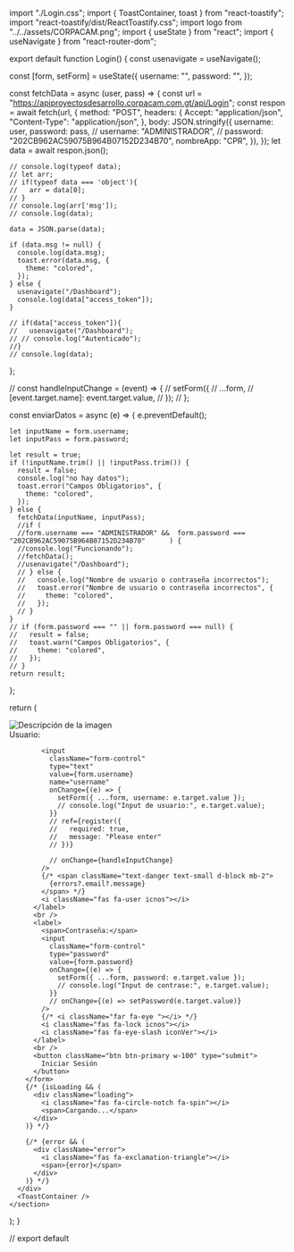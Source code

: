 import "./Login.css";
import { ToastContainer, toast } from "react-toastify";
import "react-toastify/dist/ReactToastify.css";
import logo from "../../assets/CORPACAM.png";
import { useState } from "react";
import { useNavigate } from "react-router-dom";

export default function Login() {
  const usenavigate = useNavigate();

  const [form, setForm] = useState({
    username: "",
    password: "",
  });

  const fetchData = async (user, pass) => {
    const url = "https://apiproyectosdesarrollo.corpacam.com.gt/api/Login";
    const respon = await fetch(url, {
      method: "POST",
      headers: {
        Accept: "application/json",
        "Content-Type": "application/json",
      },
      body: JSON.stringify({
        username: user,
        password: pass,
        // username: "ADMINISTRADOR",
        // password: "202CB962AC59075B964B07152D234B70",
        nombreApp: "CPR",
      }),
    });
    let data = await respon.json();

    // console.log(typeof data);
    // let arr;
    // if(typeof data === 'object'){
    //   arr = data[0];
    // }
    // console.log(arr['msg']);
    // console.log(data);

    data = JSON.parse(data);

    if (data.msg != null) {
      console.log(data.msg);
      toast.error(data.msg, {
        theme: "colored",
      });
    } else {
      usenavigate("/Dashboard");
      console.log(data["access_token"]);
    }

    // if(data["access_token"]){
    //   usenavigate("/Dashboard");
    // // console.log("Autenticado");
    //}
    // console.log(data);
  };

  // const handleInputChange = (event) => {
  //   setForm({
  //     ...form,
  //     [event.target.name]: event.target.value,
  //   });
  // };

  const enviarDatos = async (e) => {
    e.preventDefault();

    let inputName = form.username;
    let inputPass = form.password;

    let result = true;
    if (!inputName.trim() || !inputPass.trim()) {
      result = false;
      console.log("no hay datos");
      toast.error("Campos Obligatorios", {
        theme: "colored",
      });
    } else {
      fetchData(inputName, inputPass);
      //if (
      //form.username === "ADMINISTRADOR" &&  form.password === "202CB962AC59075B964B07152D234B70"      ) {
      //console.log("Funcionando");
      //fetchData();
      //usenavigate("/Dashboard");
      // } else {
      //   console.log("Nombre de usuario o contraseña incorrectos");
      //   toast.error("Nombre de usuario o contraseña incorrectos", {
      //     theme: "colored",
      //   });
      // }
    }
    // if (form.password === "" || form.password === null) {
    //   result = false;
    //   toast.warn("Campos Obligatorios", {
    //     theme: "colored",
    //   });
    // }
    return result;
  };

  return (
    <section className="sect">
      <div className="formu">
        <img src={logo} alt="Descripción de la imagen" />
        <form onSubmit={enviarDatos}>
          <label>
            <span> Usuario:</span>

            <input
              className="form-control"
              type="text"
              value={form.username}
              name="username"
              onChange={(e) => {
                setForm({ ...form, username: e.target.value });
                // console.log("Input de usuario:", e.target.value);
              }}
              // ref={register({
              //   required: true,
              //   message: "Please enter"
              // })}

              // onChange={handleInputChange}
            />
            {/* <span className="text-danger text-small d-block mb-2">
              {errors?.email?.message}
            </span> */}
            <i className="fas fa-user icnos"></i>
          </label>
          <br />
          <label>
            <span>Contraseña:</span>
            <input
              className="form-control"
              type="password"
              value={form.password}
              onChange={(e) => {
                setForm({ ...form, password: e.target.value });
                // console.log("Input de contrase:", e.target.value);
              }}
              // onChange={(e) => setPassword(e.target.value)}
            />
            {/* <i className="far fa-eye "></i> */}
            <i className="fas fa-lock icnos"></i>
            <i className="fas fa-eye-slash iconVer"></i>
          </label>
          <br />
          <button className="btn btn-primary w-100" type="submit">
            Iniciar Sesión
          </button>
        </form>
        {/* {isLoading && (
          <div className="loading">
            <i className="fas fa-circle-notch fa-spin"></i>
            <span>Cargando...</span>
          </div>
        )} */}

        {/* {error && (
          <div className="error">
            <i className="fas fa-exclamation-triangle"></i>
            <span>{error}</span>
          </div>
        )} */}
      </div>
      <ToastContainer />
    </section>
  );
}

// export default 